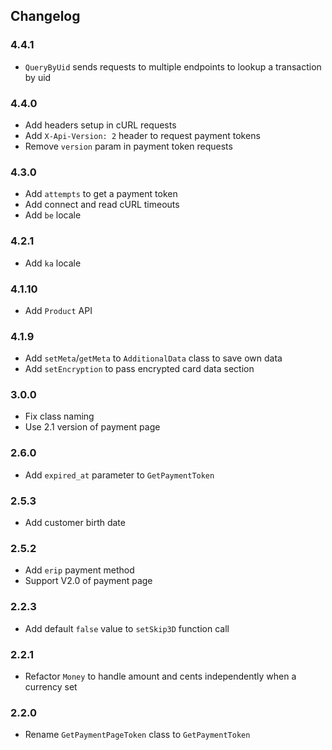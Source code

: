 ## Changelog

### 4.4.1

  * `QueryByUid` sends requests to multiple endpoints to lookup a transaction by uid

### 4.4.0

  * Add headers setup in cURL requests
  * Add `X-Api-Version: 2` header to request payment tokens
  * Remove `version` param in payment token requests

### 4.3.0

  * Add `attempts` to get a payment token
  * Add connect and read cURL timeouts
  * Add `be` locale

### 4.2.1

  * Add `ka` locale

### 4.1.10

  * Add `Product` API

### 4.1.9

  * Add `setMeta`/`getMeta` to `AdditionalData` class to save own data
  * Add `setEncryption` to pass encrypted card data section

### 3.0.0

  * Fix class naming
  * Use 2.1 version of payment page

### 2.6.0

  * Add `expired_at` parameter to `GetPaymentToken`

### 2.5.3

  * Add customer birth date

### 2.5.2

  * Add `erip` payment method
  * Support V2.0 of payment page

### 2.2.3

  * Add default `false` value to `setSkip3D` function call

### 2.2.1

  * Refactor `Money` to handle amount and cents independently when a
    currency set

### 2.2.0

  * Rename ``GetPaymentPageToken`` class to ``GetPaymentToken``
